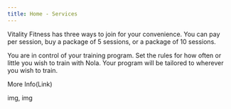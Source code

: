 ```yaml
---
title: Home - Services
---
```

Vitality Fitness has three ways to join for your convenience. You can pay per session, buy a package of 5 sessions, or a package of 10 sessions.

You are in control of your training program. Set the rules for how often or little you wish to train with Nola. Your program will be tailored to wherever you wish to train.

More Info(Link)

img, img
